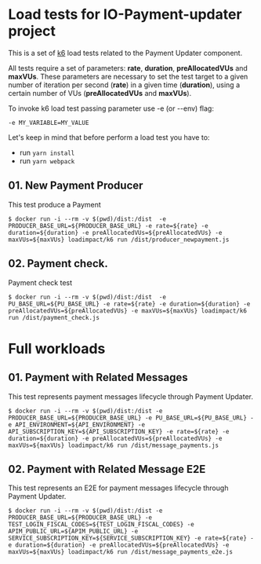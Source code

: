 # Load tests for IO-Payment-updater project

This is a set of [k6](https://k6.io) load tests related to the Payment Updater component.

All tests require a set of parameters: **rate**, **duration**, **preAllocatedVUs** and **maxVUs**. These parameters are necessary to set the test target to a given number of iteration per second (**rate**) in a given time (**duration**), using a certain number of VUs (**preAllocatedVUs** and **maxVUs**).

To invoke k6 load test passing parameter use -e (or --env) flag:

```
-e MY_VARIABLE=MY_VALUE
```

Let's keep in mind that before perform a load test you have to:

- run `yarn install`
- run `yarn webpack`

## 01. New Payment Producer

This test produce a Payment

```
$ docker run -i --rm -v $(pwd)/dist:/dist  -e PRODUCER_BASE_URL=${PRODUCER_BASE_URL} -e rate=${rate} -e duration=${duration} -e preAllocatedVUs=${preAllocatedVUs} -e maxVUs=${maxVUs} loadimpact/k6 run /dist/producer_newpayment.js
```

## 02. Payment check.

Payment check test

```
$ docker run -i --rm -v $(pwd)/dist:/dist  -e PU_BASE_URL=${PU_BASE_URL} -e rate=${rate} -e duration=${duration} -e preAllocatedVUs=${preAllocatedVUs} -e maxVUs=${maxVUs} loadimpact/k6 run /dist/payment_check.js
```

# Full workloads

## 01. Payment with Related Messages

This test represents payment messages lifecycle through Payment Updater.

```
$ docker run -i --rm -v $(pwd)/dist:/dist -e PRODUCER_BASE_URL=${PRODUCER_BASE_URL} -e PU_BASE_URL=${PU_BASE_URL} -e API_ENVIRONMENT=${API_ENVIRONMENT} -e API_SUBSCRIPTION_KEY=${API_SUBSCRIPTION_KEY} -e rate=${rate} -e duration=${duration} -e preAllocatedVUs=${preAllocatedVUs} -e maxVUs=${maxVUs} loadimpact/k6 run /dist/message_payments.js
```

## 02. Payment with Related Message E2E

This test represents an E2E for payment messages lifecycle through Payment Updater.

```
$ docker run -i --rm -v $(pwd)/dist:/dist -e PRODUCER_BASE_URL=${PRODUCER_BASE_URL} -e TEST_LOGIN_FISCAL_CODES=${TEST_LOGIN_FISCAL_CODES} -e APIM_PUBLIC_URL=${APIM_PUBLIC_URL} -e SERVICE_SUBSCRIPTION_KEY=${SERVICE_SUBSCRIPTION_KEY} -e rate=${rate} -e duration=${duration} -e preAllocatedVUs=${preAllocatedVUs} -e maxVUs=${maxVUs} loadimpact/k6 run /dist/message_payments_e2e.js
```
